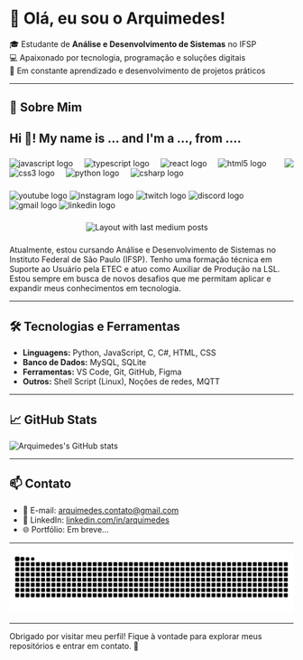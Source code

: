 # 👋 Olá, eu sou o Arquimedes!

🎓 Estudante de **Análise e Desenvolvimento de Sistemas** no IFSP  
💻 Apaixonado por tecnologia, programação e soluções digitais  
🔧 Em constante aprendizado e desenvolvimento de projetos práticos

---

## 🚀 Sobre Mim
<h2 align="left">Hi 👋! My name is ... and I'm a ..., from ....</h2>

###

<img align="right" height="150" src="https://cdn-icons-png.flaticon.com/512/2233/2233775.png"  />

###

<div align="left">
  <img src="https://cdn.jsdelivr.net/gh/devicons/devicon/icons/javascript/javascript-original.svg" height="30" alt="javascript logo"  />
  <img width="12" />
  <img src="https://cdn.jsdelivr.net/gh/devicons/devicon/icons/typescript/typescript-original.svg" height="30" alt="typescript logo"  />
  <img width="12" />
  <img src="https://cdn.jsdelivr.net/gh/devicons/devicon/icons/react/react-original.svg" height="30" alt="react logo"  />
  <img width="12" />
  <img src="https://cdn.jsdelivr.net/gh/devicons/devicon/icons/html5/html5-original.svg" height="30" alt="html5 logo"  />
  <img width="12" />
  <img src="https://cdn.jsdelivr.net/gh/devicons/devicon/icons/css3/css3-original.svg" height="30" alt="css3 logo"  />
  <img width="12" />
  <img src="https://cdn.jsdelivr.net/gh/devicons/devicon/icons/python/python-original.svg" height="30" alt="python logo"  />
  <img width="12" />
  <img src="https://cdn.jsdelivr.net/gh/devicons/devicon/icons/csharp/csharp-original.svg" height="30" alt="csharp logo"  />
</div>

###

<div align="left">
  <img src="https://img.shields.io/static/v1?message=Youtube&logo=youtube&label=&color=FF0000&logoColor=white&labelColor=&style=for-the-badge" height="35" alt="youtube logo"  />
  <img src="https://img.shields.io/static/v1?message=Instagram&logo=instagram&label=&color=E4405F&logoColor=white&labelColor=&style=for-the-badge" height="35" alt="instagram logo"  />
  <img src="https://img.shields.io/static/v1?message=Twitch&logo=twitch&label=&color=9146FF&logoColor=white&labelColor=&style=for-the-badge" height="35" alt="twitch logo"  />
  <img src="https://img.shields.io/static/v1?message=Discord&logo=discord&label=&color=7289DA&logoColor=white&labelColor=&style=for-the-badge" height="35" alt="discord logo"  />
  <img src="https://img.shields.io/static/v1?message=Gmail&logo=gmail&label=&color=D14836&logoColor=white&labelColor=&style=for-the-badge" height="35" alt="gmail logo"  />
  <img src="https://img.shields.io/static/v1?message=LinkedIn&logo=linkedin&label=&color=0077B5&logoColor=white&labelColor=&style=for-the-badge" height="35" alt="linkedin logo"  />
</div>

###

<div align="center">
  <img src="https://github-read-medium-git-main.pahlevikun.vercel.app/latest?limit=4" alt="Layout with last medium posts"  />
</div>

###
Atualmente, estou cursando Análise e Desenvolvimento de Sistemas no Instituto Federal de São Paulo (IFSP). Tenho uma formação técnica em Suporte ao Usuário pela ETEC e atuo como Auxiliar de Produção na LSL. Estou sempre em busca de novos desafios que me permitam aplicar e expandir meus conhecimentos em tecnologia.

---

## 🛠️ Tecnologias e Ferramentas

- **Linguagens:** Python, JavaScript, C, C#, HTML, CSS
- **Banco de Dados:** MySQL, SQLite
- **Ferramentas:** VS Code, Git, GitHub, Figma
- **Outros:** Shell Script (Linux), Noções de redes, MQTT

---

## 📈 GitHub Stats

![Arquimedes's GitHub stats](https://github-readme-stats.vercel.app/api?username=ArquimedesOFC&show_icons=true&theme=radical)

---

## 📫 Contato

- 📧 E-mail: arquimedes.contato@gmail.com
- 💼 LinkedIn: [linkedin.com/in/arquimedes](https://linkedin.com/in/arquimedes)
- 🌐 Portfólio: Em breve...

---


![Snake animation](https://raw.githubusercontent.com/ArquimedesOFC/ArquimedesOFC/output/github-contribution-grid-snake.svg)

---

Obrigado por visitar meu perfil! Fique à vontade para explorar meus repositórios e entrar em contato. 🚀
